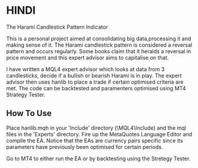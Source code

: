# HINDI
The Harami Candlestick Pattern Indicator

This is a personal project aimed at consolidating big data,processing it and making sense of it. The Harami candlestick pattern is 
considered a reversal pattern and occurs regularly. Some books claim that it heralds a reversal in price movement and this expert 
advisor aims to capitalise on that.

I have written a MQL4 expert advisor which looks at data from 3 candlesticks, decide if a bullish or bearish Harami is in play. The
expert advisor then uses hanlib to place a trade if certain optimised criteria are met. The code can be backtested and paramenters 
optimised using MT4 Strategy Tester.

## How To Use
Place hanlib.mqh in your 'Include' directory (\MQL4\Include) and the mql files in the 'Experts' directory. Fire up the
MetaQuotes Language Editor and compile the EA. Notice that the EAs are currency pairs specific since its parameters have
previously been optimised for certain periods.

Go to MT4 to either run the EA or by backtesting using the Stretegy Tester.
